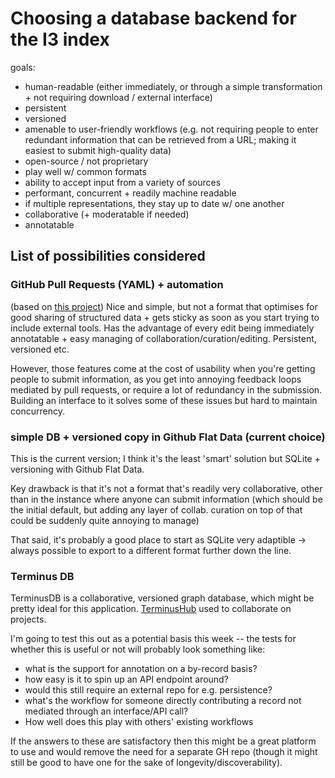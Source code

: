 # Choosing a database backend for the I3 index

goals:
* human-readable (either immediately, or through a simple transformation + not requiring download / external interface)
* persistent
* versioned
* amenable to user-friendly workflows (e.g. not requiring people to enter redundant information that can be retrieved from a URL; making it easiest to submit high-quality data)
* open-source / not proprietary
* play well w/ common formats
* ability to accept input from a variety of sources
* performant, concurrent + readily machine readable
* if multiple representations, they stay up to date w/ one another
* collaborative (+ moderatable if needed)
* annotatable

## List of possibilities considered

### GitHub Pull Requests (YAML) + automation

(based on [this project](https://github.com/awslabs/open-data-registry/)) Nice and simple, but not a format that optimises for good sharing of structured data + gets sticky as soon as you start trying to include external tools. Has the advantage of every edit being immediately annotatable + easy managing of collaboration/curation/editing. Persistent, versioned etc.

However, those features come at the cost of usability when you're getting people to submit information, as you get into annoying feedback loops mediated by pull requests, or require a lot of redundancy in the submission. Building an interface to it solves some of these issues but hard to maintain concurrency.

### simple DB + versioned copy in Github Flat Data (current choice)

This is the current version; I think it's the least 'smart' solution but SQLite + versioning with Github Flat Data.

Key drawback is that it's not a format that's readily very collaborative, other than in the instance where anyone can submit information (which should be the initial default, but adding any layer of collab. curation on top of that could be suddenly quite annoying to manage)

That said, it's probably a good place to start as SQLite very adaptible -> always possible to export to a different format further down the line.

### Terminus DB

TerminusDB is a collaborative, versioned graph database, which might be pretty ideal for this application. [TerminusHub](https://terminusdb.com/hub/) used to collaborate on projects.

I'm going to test this out as a potential basis this week -- the tests for whether this is useful or not will probably look something like:

* what is the support for annotation on a by-record basis?
* how easy is it to spin up an API endpoint around?
* would this still require an external repo for e.g. persistence?
* what's the workflow for someone directly contributing a record not mediated through an interface/API call?
* How well does this play with others' existing workflows

If the answers to these are satisfactory then this might be a great platform to use and would remove the need for a separate GH repo (though it might still be good to have one for the sake of longevity/discoverability).


